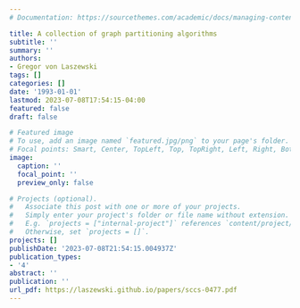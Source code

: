 ```yaml
---
# Documentation: https://sourcethemes.com/academic/docs/managing-content/

title: A collection of graph partitioning algorithms
subtitle: ''
summary: ''
authors:
- Gregor von Laszewski
tags: []
categories: []
date: '1993-01-01'
lastmod: 2023-07-08T17:54:15-04:00
featured: false
draft: false

# Featured image
# To use, add an image named `featured.jpg/png` to your page's folder.
# Focal points: Smart, Center, TopLeft, Top, TopRight, Left, Right, BottomLeft, Bottom, BottomRight.
image:
  caption: ''
  focal_point: ''
  preview_only: false

# Projects (optional).
#   Associate this post with one or more of your projects.
#   Simply enter your project's folder or file name without extension.
#   E.g. `projects = ["internal-project"]` references `content/project/deep-learning/index.md`.
#   Otherwise, set `projects = []`.
projects: []
publishDate: '2023-07-08T21:54:15.004937Z'
publication_types:
- '4'
abstract: ''
publication: ''
url_pdf: https://laszewski.github.io/papers/sccs-0477.pdf
---
```

